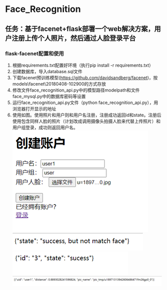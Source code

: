 # Face_Recognition
## 任务：基于facenet+flask部署一个web解决方案，用户注册上传个人照片，然后通过人脸登录平台
### flask-facenet配置和使用
1. 根据requirements.txt配置好环境（执行pip install -r  requirements.txt）
2. 创建数据库，导入database.sql文件
3. 下载facenet预训练模型(https://github.com/davidsandberg/facenet)，按models\facenet\20180408-102900的方式存放
4. 修改文件face_recognition_api.py中的模型路径modelpath和文件face_mysql.py中的数据库密码等设置
5. 运行face_recognition_api.py文件（python face_recognition_api.py），用浏览器打开显示的地址
6. 使用如图。使用照片和用户则和用户名注册，注册成功返回id和state。注册后使用包含同样人脸的照片（计划改成调用摄像头拍摄人脸来代替上传照片）和用户组登录，成功则返回用户名。
![image](https://github.com/wcszzdzxj/Face_Recognition/blob/master/pic/creat.png)
![image](https://github.com/wcszzdzxj/Face_Recognition/blob/master/pic/failogin.png)
![image](https://github.com/wcszzdzxj/Face_Recognition/blob/master/pic/succreate.png)
![image](https://github.com/wcszzdzxj/Face_Recognition/blob/master/pic/suclogin.png)
